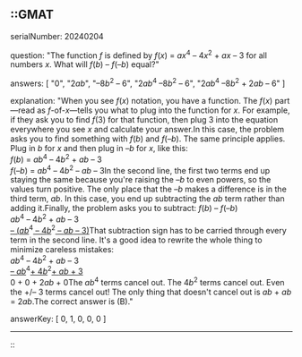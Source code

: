 ::GMAT
---


serialNumber: 20240204

question: "The function <i>f</i> is defined by <i>f</i>(<i>x</i>) = <i>ax</i><sup>4</sup> – 4<i>x</i><sup>2</sup> + <i>ax</i> – 3 for all numbers <i>x</i>. What will <i>f</i>(<i>b</i>) – <i>f</i>(–<i>b</i>) equal?"

answers: [
  "0",
  "2<i>ab</i>",
  "–8<i>b</i><sup>2</sup> – 6",
  "2<i>ab</i><sup>4</sup> –8<i>b</i><sup>2</sup> – 6",
  "2<i>ab</i><sup>4</sup> –8<i>b</i><sup>2</sup> + 2<i>ab</i> – 6"
]

explanation: "When you see <i>f</i>(<i>x</i>) notation, you have a function. The <i>f</i>(<i>x</i>) part—read as <i>f</i>-of-<i>x</i>—tells you what to plug into the function for <i>x</i>. For example, if they ask you to find <i>f</i>(3) for that function, then plug 3 into the equation everywhere you see <i>x</i> and calculate your answer.In this case, the problem asks you to find something with <i>f</i>(<i>b</i>) and <i>f</i>(–<i>b</i>). The same principle applies. Plug in <i>b</i> for <i>x</i> and then plug in –<i>b</i> for <i>x</i>, like this:<br><i>f</i>(<i>b</i>) = <i>ab</i><sup>4</sup> – 4<i>b</i><sup>2</sup> + <i>ab</i> – 3<br><i>f</i>(–<i>b</i>) = <i>ab</i><sup>4</sup> – 4<i>b</i><sup>2</sup> – <i>ab</i> – 3In the second line, the first two terms end up staying the same because you're raising the –<i>b</i> to even powers, so the values turn positive. The only place that the –<i>b</i> makes a difference is in the third term, <i>ab</i>. In this case, you end up subtracting the <i>ab</i> term rather than adding it.Finally, the problem asks you to subtract: <i>f</i>(<i>b</i>) – <i>f</i>(–<i>b</i>) <br>     <i>ab</i><sup>4</sup> – 4<i>b</i><sup>2</sup> + <i>ab</i> – 3<br><u>– (<i>ab</i></u><sup>4</sup><u> – 4<i>b</i></u><sup>2</sup><u> – <i>ab</i> – 3)</u>That subtraction sign has to be carried through every term in the second line. It's a good idea to rewrite the whole thing to minimize careless mistakes:<br>   <i>ab</i><sup>4</sup> – 4<i>b</i><sup>2</sup> + <i>ab</i> – 3<br><u>– <i>ab</i></u><sup>4</sup><u>+ 4<i>b</i></u><sup>2</sup><u>+ <i>ab</i> + 3</u><br>    0  +   0 + 2<i>ab</i>  + 0The <i>ab</i><sup>4</sup> terms cancel out. The 4<i>b</i><sup>2</sup> terms cancel out. Even the +/– 3 terms cancel out! The only thing that doesn't cancel out is <i>ab</i> + <i>ab</i> = 2<i>ab</i>.The correct answer is (B)."

answerKey: [
  0, 
  1, 
  0, 
  0, 
  0
]



---
::